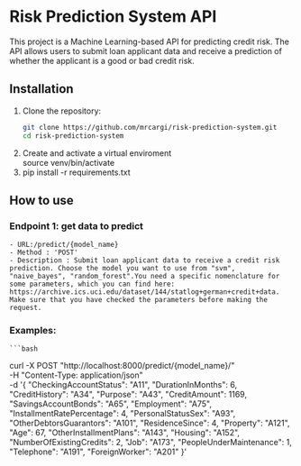 # Risk Prediction System API

This project is a Machine Learning-based API for predicting credit risk. The API allows users to submit loan applicant data and receive a prediction of whether the applicant is a good or bad credit risk.

## Installation

1. Clone the repository:
   ```bash
   git clone https://github.com/mrcargi/risk-prediction-system.git
   cd risk-prediction-system

2. Create and activate a virtual enviroment     
    source venv/bin/activate
3. pip install -r requirements.txt




## How to use 

### Endpoint 1: get data to predict 
    - URL:/predict/{model_name}
    - Method : 'POST'
    - Description : Submit loan applicant data to receive a credit risk prediction. Choose the model you want to use from "svm", "naive_bayes", "random_forest".You need a specific nomenclature for some parameters, which you can find here: https://archive.ics.uci.edu/dataset/144/statlog+german+credit+data. Make sure that you have checked the parameters before making the request.



### Examples: 
    ```bash
curl -X POST "http://localhost:8000/predict/{model_name}/" \
-H "Content-Type: application/json" \
-d '{
  "CheckingAccountStatus": "A11",
  "DurationInMonths": 6,
  "CreditHistory": "A34",
  "Purpose": "A43",
  "CreditAmount": 1169,
  "SavingsAccountBonds": "A65",
  "Employment": "A75",
  "InstallmentRatePercentage": 4,
  "PersonalStatusSex": "A93",
  "OtherDebtorsGuarantors": "A101",
  "ResidenceSince": 4,
  "Property": "A121",
  "Age": 67,
  "OtherInstallmentPlans": "A143",
  "Housing": "A152",
  "NumberOfExistingCredits": 2,
  "Job": "A173",
  "PeopleUnderMaintenance": 1,
  "Telephone": "A191",
  "ForeignWorker": "A201"
}'